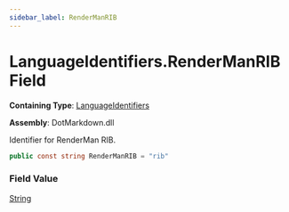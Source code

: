 ```yaml
---
sidebar_label: RenderManRIB
---
```


# LanguageIdentifiers\.RenderManRIB Field

**Containing Type**: [LanguageIdentifiers](../index.md)

**Assembly**: DotMarkdown\.dll

  
Identifier for RenderMan RIB\.

```csharp
public const string RenderManRIB = "rib"
```

### Field Value

[String](https://docs.microsoft.com/en-us/dotnet/api/system.string)

